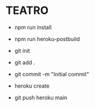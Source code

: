 # TEATRO

- npm run install
- npm run heroku-postbuild

- git init
- git add .
- git commit -m "Initial commit"
- heroku create
- git push heroku main